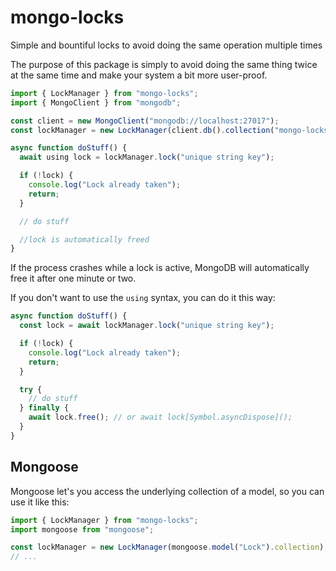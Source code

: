 # mongo-locks

Simple and bountiful locks to avoid doing the same operation multiple times

The purpose of this package is simply to avoid doing the same thing twice at the same time
and make your system a bit more user-proof.

```ts
import { LockManager } from "mongo-locks";
import { MongoClient } from "mongodb";

const client = new MongoClient("mongodb://localhost:27017");
const lockManager = new LockManager(client.db().collection("mongo-locks"));

async function doStuff() {
  await using lock = lockManager.lock("unique string key");

  if (!lock) {
    console.log("Lock already taken");
    return;
  }

  // do stuff

  //lock is automatically freed
}
```

If the process crashes while a lock is active, MongoDB will automatically free it after one minute or two.

If you don't want to use the `using` syntax, you can do it this way:

```ts
async function doStuff() {
  const lock = await lockManager.lock("unique string key");

  if (!lock) {
    console.log("Lock already taken");
    return;
  }

  try {
    // do stuff
  } finally {
    await lock.free(); // or await lock[Symbol.asyncDispose]();
  }
}
```

## Mongoose

Mongoose let's you access the underlying collection of a model, so you can use it like this:

```ts
import { LockManager } from "mongo-locks";
import mongoose from "mongoose";

const lockManager = new LockManager(mongoose.model("Lock").collection);
// ...
```
